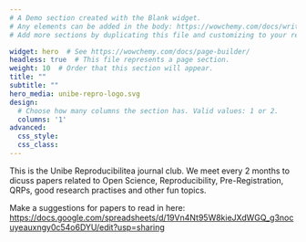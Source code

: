 ```yaml
---
# A Demo section created with the Blank widget.
# Any elements can be added in the body: https://wowchemy.com/docs/writing-markdown-latex/
# Add more sections by duplicating this file and customizing to your requirements.

widget: hero  # See https://wowchemy.com/docs/page-builder/
headless: true  # This file represents a page section.
weight: 10  # Order that this section will appear.
title: ""
subtitle: ""
hero_media: unibe-repro-logo.svg
design:
  # Choose how many columns the section has. Valid values: 1 or 2.
  columns: '1'
advanced:
  css_style:
  css_class:
---
```


This is the Unibe Reproducibilitea journal club. We meet every 2 months to dicuss papers related to Open Science, Reproducibility, Pre-Registration, QRPs, good research practises and other fun topics.

Make a suggestions for papers to read in here: https://docs.google.com/spreadsheets/d/19Vn4Nt95W8kieJXdWGQ_g3nocuyeauxngy0c54o6DYU/edit?usp=sharing
